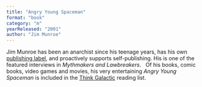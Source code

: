 ```yaml
---
title: "Angry Young Spaceman"
format: "book"
category: "m"
yearReleased: "2001"
author: "Jim Munroe"
---
```

Jim Munroe has been an anarchist since his teenage years,  has his own <a href="http://nomediakings.org/">publishing label</a>, and  proactively supports self-publishing. His is one of the featured interviews in _Mythmakers and  Lawbreakers_.
 
Of his books, comic books, video games and  movies, his very entertaining _Angry Young Spaceman_ is included in the <a href="http://thinkgalactic.org/reading-lists/by-author/">Think Galactic</a>  reading list.
 
